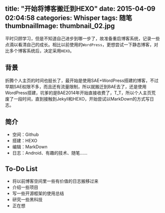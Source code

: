 title: "开始将博客搬迁到HEXO"
date: 2015-04-09 02:04:58
categories: Whisper
tags: 随笔
thumbnailImage: thumbnail_02.jpg
---

平时只顾学习，但是不知道自己进步到哪一步了，故准备重启博客系统，记录一些点滴以看清自己的成长。相比以前使用的`WordPress`，更想尝试一下静态博客，对比多个博客系统后，决定采用`HEXO`。
<!-- more -->

背景
--
折腾个人主页的时间也挺长了，最开始是使用SAE+WordPress搭建的博客，不过早期SAE权限不多，而且还有流量限制，所以就搬迁到BAE去了，还是使用WordPress搭建，坑爹的是BAE2014年开始直接收费了，T_T，所以个人主页荒废了一段时间，直到接触到Jekyll和HEXO，开始尝试以MarkDown的方式写日志。

简介
--

 - 空间：Github
 - 搭建：HEXO
 - 编辑：MarkDown
 - 日志：Android、有趣的技术、随笔……

To-Do List
----------

 - 将以前博客空间里一些有价值的日志搬移过来
 - 介绍一些项目
 - 写一些开源框架的使用总结
 - 研究一些黑科技
 - 正在想